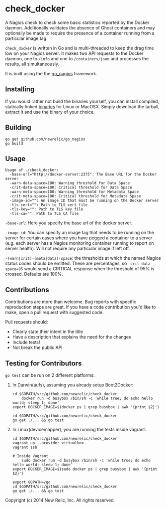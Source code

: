 check_docker
============

A Nagios check to check some basic statistics reported by the Docker daemon.
Additionally validates the absence of Ghost containers and may optionally
be made to require the presence of a container running from a particular image
tag.

`check_docker` is written in Go and is multi-threaded to keep the
drag time low on your Nagios server. It makes two API requests to the
Docker daemon, one to `/info` and one to `/containers/json`
and processes the results, all simultaneously.

It is built using the the
[go_nagios](http://github.com/newrelic/go_nagios)
framework.

Installing
----------
If you would rather not build the binaries yourself, you can install compiled,
statically-linked [binaries](https://github.com/newrelic/check_docker/releases)
for Linux or MacOSX. Simply download the tarball, extract it and use the binary
of your choice.

Building
--------
```
go get github.com/newrelic/go_nagios
go build
```

Usage
-----
```
Usage of ./check_docker:
  -base-url="http://docker-server:2375": The Base URL for the Docker server
  -warn-data-space=100: Warning threshold for Data Space
  -crit-data-space=100: Critical threshold for Data Space
  -warn-meta-space=100: Warning threshold for Metadata Space
  -crit-meta-space=100: Critical threshold for Metadata Space
  -image-id="": An image ID that must be running on the Docker server
  -tls-cert="": Path to TLS cert file
  -tls-key="": Path to TLS key file
  -tls-ca="": Path to TLS CA file
```

`-base-url`: Here you specify the base url of the docker server.

`-image-id`: You can specify an image tag that needs to be running on the server for
certain cases where you have pegged a container to a server (e.g. each server
has a Nagios monitoring container running to report on server health). Will not
require any particular image if left off.

`-(warn|crit)-(meta|data)-space`: the thresholds at which the named Nagios status codes
should be emitted. These are percentages, so `-crit-data-space=95` would send
a CRITICAL response when the threshold of 95% is crossed. Defaults are 100%.

Contributions
-------------

Contributions are more than welcome. Bug reports with specific reproduction
steps are great. If you have a code contribution you'd like to make, open a
pull request with suggested code.

Pull requests should:

 * Clearly state their intent in the title
 * Have a description that explains the need for the changes
 * Include tests!
 * Not break the public API

Testing for Contributors
------------------------

`go test` can be run on 2 different platforms:

1. In Darwin(aufs), assuming you already setup Boot2Docker:
    ```
    cd $GOPATH/src/github.com/newrelic/check_docker
		docker run -d busybox /bin/sh -c 'while true; do echo hello world; sleep 1; done'
    export DOCKER_IMAGE=$(docker ps | grep busybox | awk '{print $2}')

    cd $GOPATH/src/github.com/newrelic/check_docker
    go get ./... && go test
    ```

2. In Linux(devicemapper), you are running the tests inside vagrant:
    ```
    cd $GOPATH/src/github.com/newrelic/check_docker
    vagrant up --provider virtualbox
    vagrant ssh

    # Inside Vagrant
		sudo docker run -d busybox /bin/sh -c 'while true; do echo hello world; sleep 1; done'
    export DOCKER_IMAGE=$(sudo docker ps | grep busybox | awk '{print $2}')

    export GOPATH=/go
    cd $GOPATH/src/github.com/newrelic/check_docker
    go get ./... && go test
    ```


Copyright (c) 2014 New Relic, Inc. All rights reserved.
